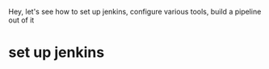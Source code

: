 Hey, let's see how to set up jenkins, configure various tools, build a pipeline out of it

# set up jenkins



